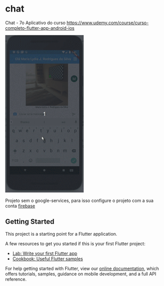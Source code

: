 # chat

Chat - 7o Aplicativo do curso https://www.udemy.com/course/curso-completo-flutter-app-android-ios

<img src="README_FILES/app.gif" height="500" alt="Tela do app">

Projeto sem o google-services, para isso configure o projeto com a sua conta [firebase](https://firebase.google.com/?hl=pt-br&&gclid=EAIaIQobChMI3du1jtb57AIVFASRCh1cogWsEAAYASAAEgKmAvD_BwE)

## Getting Started

This project is a starting point for a Flutter application.

A few resources to get you started if this is your first Flutter project:

- [Lab: Write your first Flutter app](https://flutter.dev/docs/get-started/codelab)
- [Cookbook: Useful Flutter samples](https://flutter.dev/docs/cookbook)

For help getting started with Flutter, view our
[online documentation](https://flutter.dev/docs), which offers tutorials,
samples, guidance on mobile development, and a full API reference.
